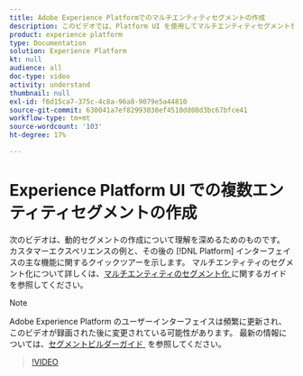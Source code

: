 ```yaml
---
title: Adobe Experience Platformでのマルチエンティティセグメントの作成
description: このビデオでは、Platform UI を使用してマルチエンティティセグメントを作成する方法の基本的な概要を説明します。
product: experience platform
type: Documentation
solution: Experience Platform
kt: null
audience: all
doc-type: video
activity: understand
thumbnail: null
exl-id: f6d15ca7-375c-4c8a-96a8-9079e5a44810
source-git-commit: 630041a7ef82993038ef4510dd08d3bc67bfce41
workflow-type: tm+mt
source-wordcount: '103'
ht-degree: 17%

---
```


# Experience Platform UI での複数エンティティセグメントの作成

次のビデオは、動的セグメントの作成について理解を深めるためのものです。 カスタマーエクスペリエンスの例と、その後の [!DNL Platform] インターフェイスの主な機能に関するクイックツアーを示します。 マルチエンティティのセグメント化について詳しくは、[&#x200B; マルチエンティティのセグメント化 &#x200B;](../tutorials/multi-entity-segmentation.md) に関するガイドを参照してください。

>[!NOTE]
>
>Adobe Experience Platform のユーザーインターフェイスは頻繁に更新され、このビデオが録画された後に変更されている可能性があります。 最新の情報については、[&#x200B; セグメントビルダーガイド &#x200B;](../ui/segment-builder.md) を参照してください。

>[!VIDEO](https://video.tv.adobe.com/v/345109?quality=12&learn=on&captions=jpn)
